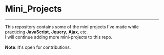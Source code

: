 # Mini_Projects
<hr>
This repository contains some of the mini projects I've made while practicing <strong>JavaScript</strong>, <strong>Jquery</strong>, <strong>Ajax</strong>, etc. <br>
I will continue adding more mini-projects to this repo. <br>
<br>
<strong>Note</strong>: It's open for contributions.
